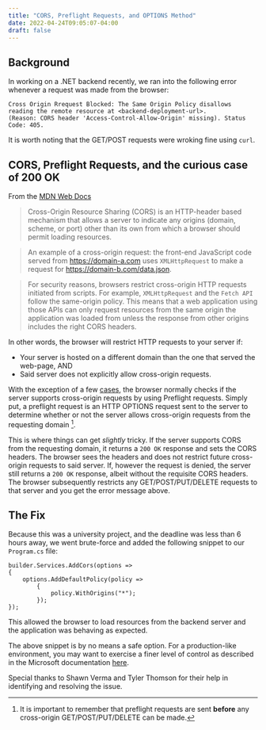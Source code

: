 ```yaml
---
title: "CORS, Preflight Requests, and OPTIONS Method"
date: 2022-04-24T09:05:07-04:00
draft: false
---
```




## Background ##

In working on a .NET backend recently, we ran into the following error whenever a request was made from the browser: 

```
Cross Origin Rrequest Blocked: The Same Origin Policy disallows reading the remote resource at <backend-deployment-url>.
(Reason: CORS header 'Access-Control-Allow-Origin' missing). Status Code: 405.
```

It is worth noting that the GET/POST requests were wroking fine using `curl`.

## CORS, Preflight Requests, and the curious case of 200 OK ##

From the [MDN Web Docs](https://developer.mozilla.org/en-US/docs/Web/HTTP/CORS)

> Cross-Origin Resource Sharing (CORS) is an HTTP-header based mechanism that allows a server to indicate any origins (domain, scheme, or port) other than its own from which a browser should permit loading resources. 

> An example of a cross-origin request: the front-end JavaScript code served from https://domain-a.com uses `XMLHttpRequest` to make a request for https://domain-b.com/data.json.

> For security reasons, browsers restrict cross-origin HTTP requests initiated from scripts. For example, `XMLHttpRequest` and the `Fetch API` follow the same-origin policy. This means that a web application using those APIs can only request resources from the same origin the application was loaded from unless the response from other origins includes the right CORS headers.

In other words, the browser will restrict HTTP requests to your server if:
- Your server is hosted on a different domain than the one that served the web-page, AND
- Said server does not explicitly allow cross-origin requests.

With the exception of a few [cases](https://developer.mozilla.org/en-US/docs/Web/HTTP/CORS#simple_requests), the browser normally checks if the server supports cross-origin requests by using Preflight requests. Simply put, a preflight request is an HTTP OPTIONS request sent to the server to determine whether or not the server allows cross-origin requests from the requesting domain [^1]. 

This is where things can get _slightly_ tricky. If the server supports CORS from the requesting domain, it returns a `200 OK` response and sets the CORS headers. The browser sees the headers and does not restrict future cross-origin requests to said server. If, however the request is denied, the server still returns a `200 OK` response, albeit without the requisite CORS headers. The browser subsequently restricts any GET/POST/PUT/DELETE requests to that server and you get the error message above. 

## The Fix ##

Because this was a university project, and the deadline was less than 6 hours away, we went brute-force and added the following snippet to our `Program.cs` file: 

```
builder.Services.AddCors(options =>
{
    options.AddDefaultPolicy(policy =>
        {
            policy.WithOrigins("*");
        });
});
```

This allowed the browser to load resources from the backend server and the application was behaving as expected.

The above snippet is by no means a safe option. For a production-like environment, you may want to exercise a finer level of control as described in the Microsoft documentation [here](https://docs.microsoft.com/en-us/aspnet/core/security/cors?view=aspnetcore-6.0#preflight-requests).

Special thanks to Shawn Verma and Tyler Thomson for their help in identifying and resolving the issue. 

[^1]: It is important to remember that preflight requests are sent **before** any cross-origin GET/POST/PUT/DELETE can be made. 